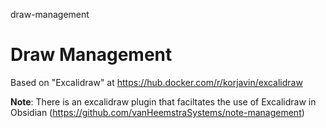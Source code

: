draw-management
# Draw Management

Based on "Excalidraw" at https://hub.docker.com/r/korjavin/excalidraw

**Note**: There is an excalidraw plugin that faciltates the use of Excalidraw in Obsidian (https://github.com/vanHeemstraSystems/note-management)

